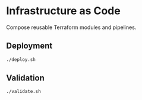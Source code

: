 # Infrastructure as Code

Compose reusable Terraform modules and pipelines.

## Deployment

```bash
./deploy.sh
```

## Validation

```bash
./validate.sh
```
